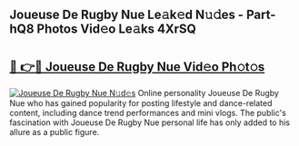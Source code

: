 ## Joueuse De Rugby Nue Le𝚊k𝚎d N𝚞𝚍es - Part-hQ8 Photos Vid𝚎o Le𝚊ks 4XrSQ

# <h2><a href="http://fb37yfh.evod.top/?m=Joueuse+De+Rugby+Nue">🔗 👉🔴 Joueuse De Rugby Nue Vid𝚎o Ph𝚘t𝚘s</a></h2>

[![Joueuse De Rugby Nue N𝚞d𝚎s](https://i.imgur.com/8V9OHl7.gif)](http://fb37yfh.evod.top/?m=Joueuse+De+Rugby+Nue)
Online personality Joueuse De Rugby Nue who has gained popularity for posting lifestyle and dance-related content, including dance trend performances and mini vlogs. The public's fascination with Joueuse De Rugby Nue personal life has only added to his allure as a public figure. 
